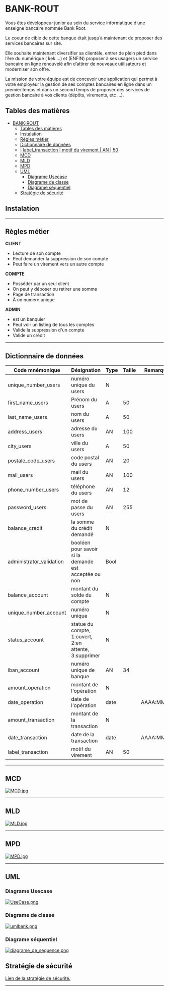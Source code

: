# BANK-ROUT

Vous êtes développeur junior au sein du service informatique d’une enseigne bancaire nommée Bank Root.

Le coeur de cible de cette banque était jusqu’à maintenant de proposer des services bancaires sur site.

Elle souhaite maintenant diversifier sa clientèle, entrer de plein pied dans l’ère du numérique ( kek …) et (ENFIN) proposer à ses usagers un service bancaire en ligne renouvelé afin d’attirer de nouveaux utilisateurs et moderniser son offre.

La mission de votre équipe est de concevoir une application qui permet à votre employeur la gestion de ses comptes bancaires en ligne dans un premier temps et dans un second temps de proposer des services de gestion bancaire à vos clients (dépôts, virements, etc …).

## Tables des matières

- [BANK-ROUT](#bank-rout)
  - [Tables des matières](#tables-des-matières)
  - [Instalation](#instalation)
  - [Règles métier](#règles-métier)
  - [Dictionnaire de données](#dictionnaire-de-données)
  - [| label_transaction        | motif du virement                                     | AN   | 50](#-label_transaction---------motif-du-virement--------------------------------------an----50)
  - [MCD](#mcd)
  - [MLD](#mld)
  - [MPD](#mpd)
  - [UML](#uml)
    - [Diagrame Usecase](#diagrame-usecase)
    - [Diagrame de classe](#diagrame-de-classe)
    - [Diagrame séquentiel](#diagrame-séquentiel)
  - [Stratégie de sécurité](#stratégie-de-sécurité)

## Instalation

---

## Règles métier

**CLIENT**

- Lecture de son compte
- Peut demander la suppression de son compte
- Peut faire un virement vers un autre compte

**COMPTE**

- Posséder par un seul client
- On peut y déposer ou retirer une somme
- Page de transaction
- À un numéro unique

**ADMIN**

- est un banquier
- Peut voir un listing de tous les comptes
- Valide la suppression d'un compte
- Valide un crédit

---

## Dictionnaire de données

| Code mnémonique          | Désignation                                           | Type | Taille | Remarque   |
| ------------------------ | ----------------------------------------------------- | ---- | ------ | ---------- |
| unique_number_users      | numéro unique du users                                | N    |        |            |
| first_name_users         | Prénom du users                                       | A    | 50     |            |
| last_name_users          | nom du users                                          | A    | 50     |            |
| address_users            | adresse du users                                      | AN   | 100    |            |
| city_users               | ville du users                                        | A    | 50     |            |
| postale_code_users       | code postal du users                                  | AN   | 20     |            |
| mail_users               | mail du users                                         | AN   | 100    |            |
| phone_number_users       | téléphone du users                                    | AN   | 12     |            |
| password_users           | mot de passe du users                                 | AN   | 255    |            |
| balance_credit           | la somme du crédit demandé                            | N    |        |            |
| administrator_validation | booléen pour savoir si la demande est acceptée ou non | Bool |        |            |
| balance_account          | montant du solde du compte                            | N    |        |            |
| unique_number_account    | numéro unique                                         | N    |        |            |
| status_account           | statue du compte, 1:ouvert, 2:en attente, 3:supprimer | N    |        |            |
| iban_account             | numéro unique de banque                               | AN   | 34     |            |
| amount_operation         | montant de l'opération                                | N    |        |            |
| date_operation           | date de l'opération                                   | date |        | AAAA:MM:JJ |
| amount_transaction       | montant de la transaction                             | N    |        |            |
| date_transaction         | date de la transaction                                | date |        | AAAA:MM:JJ |
| label_transaction        | motif du virement                                     | AN   | 50     
---

## MCD

[![MCD.jpg](./database/MCD.jpg)](./database/MCD.jpg)

---

## MLD

[![MLD.jpg](./database/MLD.jpg)](./database/MLD.jpg)

---

## MPD

[![MPD.jpg](./database/MPD.jpg)](./database/MPD.jpg)

---

## UML
### Diagrame Usecase

[![UseCase.png](./UML/UseCase.png)](./UML/UseCase.png)

### Diagrame de classe

[![umlbank.png](./UML/umlbank.png)](./UML/umlbank.png)

### Diagrame séquentiel

[![diagrame_de_sequence.png](./UML/diagramme_de_sequence.png)](./UML/diagramme_de_sequence.png)

## Stratégie de sécurité

[Lien de la stratégie de sécurité.](./security/security.md)

---
